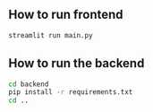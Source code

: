 ## How to run frontend
```sh
streamlit run main.py
```
## How to run the backend
```sh
cd backend
pip install -r requirements.txt
cd ..
```